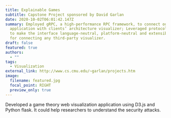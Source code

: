 ```yaml
---
title: Explainable Games
subtitle: Capstone Project sponsored by David Garlan
date: 2020-10-02T06:01:42.147Z
summary: Employed gRPC, a high-performance RPC framework, to connect our
  application with clients’ architecture visualizer; Leveraged protocol buffers
  to make the interface language-neutral, platform-neutral and extensible enough
  for connecting any third-party visualizer.
draft: false
featured: true
authors:
  - ""
tags:
  - Visualization
external_link: http://www.cs.cmu.edu/~garlan/projects.htm
image:
  filename: featured.jpg
  focal_point: RIGHT
  preview_only: true
---
```

Developed a game theory web visualization application using D3.js and Python flask. It could help researchers to understand the security attacks.